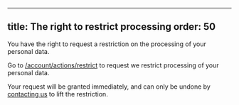 ***

title: The right to restrict processing
order: 50
---------

You have the right to request a restriction on the processing of your personal data.

Go to [/account/actions/restrict][1] to request we restrict processing of your personal data.

<Warning>

Your request will be granted immediately, and can only be undone by [contacting us][2] to lift the restriction.

</Warning>

[1]: /account/actions/restrict/

[2]: /contact/
